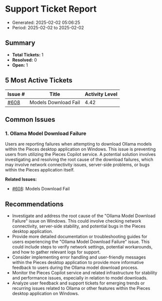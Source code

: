 # Support Ticket Report
- Generated: 2025-02-02 05:06:25
- Period: 2025-02-02 to 2025-02-02

## Summary
- **Total Tickets:** 1
- **Resolved:** 0
- **Open:** 1

## 5 Most Active Tickets
| Issue # | Title | Activity Level |
|---------|-------|----------------|
| [#608](https://github.com/pieces-app/support/issues/608) | Models Download Fail | 4.42 |

## Common Issues
### 1. Ollama Model Download Failure
Users are reporting failures when attempting to download Ollama models within the Pieces desktop application on Windows. This issue is preventing users from utilizing the Pieces Copilot service.  A potential solution involves investigating and resolving the root cause of the download failures, which may involve network connectivity issues, server-side problems, or bugs within the Pieces application itself.

**Related Issues:**
- [#608](https://github.com/pieces-app/support/issues/608): Models Download Fail


## Recommendations
- Investigate and address the root cause of the "Ollama Model Download Failure" issue on Windows. This could involve checking network connectivity, server-side stability, and potential bugs in the Pieces desktop application.
- Provide more detailed documentation or troubleshooting guides for users experiencing the "Ollama Model Download Failure" issue. This could include steps to verify network settings, potential workarounds, and how to gather relevant logs for support.
- Consider implementing error handling and user-friendly messages within the Pieces desktop application to provide more informative feedback to users during the Ollama model download process.
- Monitor the Pieces Copilot service and related infrastructure for stability and performance issues, especially in relation to model downloads.
- Analyze user feedback and support tickets for emerging trends or recurring issues related to Ollama or other features within the Pieces desktop application on Windows.

